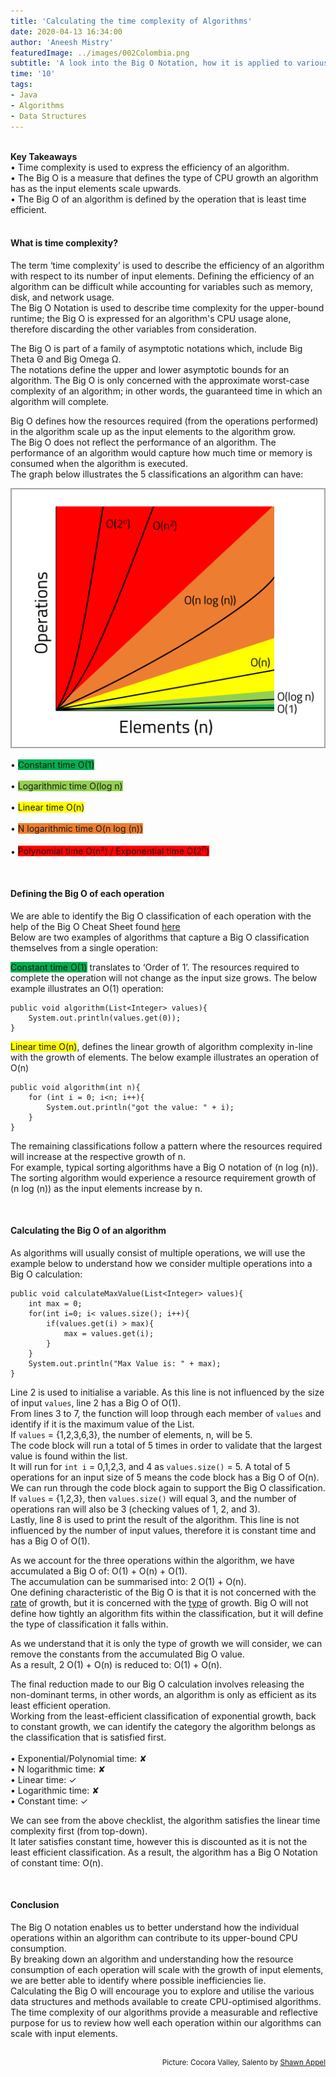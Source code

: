 ```yaml
---
title: 'Calculating the time complexity of Algorithms'
date: 2020-04-13 16:34:00
author: 'Aneesh Mistry'
featuredImage: ../images/002Colombia.png
subtitle: 'A look into the Big O Notation, how it is applied to various data structures in Java and how it can be used to calculate the efficiency of an algorithm.'
time: '10'
tags:
- Java
- Algorithms
- Data Structures
---
```

<br>
<strong>Key Takeaways</strong><br>
&#8226; Time complexity is used to express the efficiency of an algorithm.<br>
&#8226; The Big O is a measure that defines the type of CPU growth an algorithm has as the input elements scale upwards.<br>
&#8226; The Big O of an algorithm is defined by the operation that is least time efficient.<br>


<br>
<h4>What is time complexity?</h4>
<p>
The term ‘time complexity’ is used to describe the efficiency of an algorithm with respect to its number of input elements. Defining the efficiency of an algorithm can be difficult while accounting for variables such as memory, disk, and network usage.<br>
The Big O Notation is used to describe time complexity for the upper-bound runtime; the Big O is expressed for an algorithm's CPU usage alone, therefore discarding the other variables from consideration.
</p>
<p>
The Big O is part of a family of asymptotic notations which, include Big Theta Θ and Big Omega Ω.<br>
The notations define the upper and lower asymptotic bounds for an algorithm. The Big O is only concerned with the approximate worst-case complexity of an algorithm; in other words, the guaranteed time in which an algorithm will complete.
</p>
<p>
Big O defines how the resources required (from the operations performed) in the algorithm scale up as the input elements to the algorithm grow.<br>
The Big O does not reflect the performance of an algorithm. The performance of an algorithm would capture how much time or memory is consumed when the algorithm is executed.<br>
The graph below illustrates the 5 classifications an algorithm can have:
</p>


![Big O categorization](../../src/images/002Graph.png)

&#8226; <span style="background-color: rgb(0,176,80)">Constant time O(1)</span><br><br>
&#8226; <span style="background-color: rgb(146,208,80)">Logarithmic time O(log n)</span><br><br>
&#8226; <span style="background-color: #FFFF00">Linear time O(n)</span><br><br>
&#8226; <span style="background-color: rgb(237,125,49)">N logarithmic time O(n log (n))</span><br><br>
&#8226; <span style="background-color: rgb(255,0,0)">Polynomial time O(n&sup2;) / Exponential time O(2<sup>n</sup>)</span><br>


<br>
<h4>Defining the Big O of each operation</h4>
<p>

We are able to identify the Big O classification of each operation with the help of the Big O Cheat Sheet found <a target="_blank" href="https://www.bigocheatsheet.com/">here</a><br>
Below are two examples of algorithms that capture a Big O classification themselves from a single operation:<br>

<span style="background-color: rgb(0,176,80)">Constant time O(1)</span> translates to ‘Order of 1’. The resources required to complete the operation will not change as the input size grows. The below example illustrates an O(1) operation:<br>
</p>

```java{numberLines: true}
public void algorithm(List<Integer> values){
    System.out.println(values.get(0));
}
```

<p>
<span style="background-color: #FFFF00">Linear time O(n)</span>, defines the linear growth of algorithm complexity in-line with the growth of elements. The below example illustrates an operation of O(n)<br>
</p>

```java{numberLines: true}
public void algorithm(int n){
    for (int i = 0; i<n; i++){
        System.out.println("got the value: " + i);
    }
}

```
<p>
The remaining classifications follow a pattern where the resources required will increase at the respective growth of n.<br>
For example, typical sorting algorithms have a Big O notation of (n log (n)). The sorting algorithm would experience a resource requirement growth of (n log (n)) as the input elements increase by n. 
</p>
<br>
<h4>Calculating the Big O of an algorithm</h4>
<p>
As algorithms will usually consist of multiple operations, we will use the example below to understand how we consider multiple operations into a Big O calculation:<br>
</p>

```java{numberLines: true}
public void calculateMaxValue(List<Integer> values){
    int max = 0;
    for(int i=0; i< values.size(); i++){
        if(values.get(i) > max){
            max = values.get(i);
        }
    }
    System.out.println("Max Value is: " + max);
}

```


<p>
Line 2 is used to initialise a variable. As this line is not influenced by the size of input <code class="language-java">values</code>, line 2 has a Big O of O(1). <br>
From lines 3 to 7, the function will loop through each member of <code class="language-java">values</code> and identify if it is the maximum value of the List.<br>
If <code class="language-java">values</code> = {1,2,3,6,3}, the number of elements, n, will be 5. <br>
The code block will run a total of 5 times in order to validate that the largest value is found within the list.<br>
It will run for <code class="language-java">int i</code> = 0,1,2,3, and 4 as <code class="language-java">values.size()</code> = 5. A total of 5 operations for an input size of 5 means the code block has a Big O of O(n).<br>
We can run through the code block again to support the Big O classification. If <code class="language-java">values</code> = {1,2,3}, then <code class="language-java">values.size()</code> will equal 3, and the number of operations ran will also be 3 (checking values of 1, 2, and 3).<br>
Lastly, line 8 is used to print the result of the algorithm. This line is not influenced by the number of input values, therefore it is constant time and has a Big O of O(1).
</p>
<p>
As we account for the three operations within the algorithm, we have accumulated a Big O of: O(1) + O(n) + O(1).<br>
The accumulation can be summarised into: 2 O(1) + O(n).<br>
One defining characteristic of the Big O is that it is not concerned with the <u>rate</u> of growth, but it is concerned with the <u>type</u> of growth. Big O will not define how tightly an algorithm fits within the classification, but it will define the type of classification it falls within.</p>
<p>
As we understand that it is only the type of growth we will consider, we can remove the constants from the accumulated Big O value.<br>
As a result, 2 O(1) + O(n) is reduced to: O(1) + O(n).<br>
</p>
<p>
The final reduction made to our Big O calculation involves releasing the non-dominant terms, in other words, an algorithm is only as efficient as its least efficient operation.<br>
Working from the least-efficient classification of exponential growth, back to constant growth, we can identify the category the algorithm belongs as the classification that is satisfied first.<br><br>
&#8226; Exponential/Polynomial time: &#10008;<br>
&#8226; N logarithmic time: &#10008;<br>
&#8226; Linear time: &#10003;<br>
&#8226; Logarithmic time: &#10008;<br>
&#8226; Constant time: &#10003;
</p>
<p>
We can see from the above checklist, the algorithm satisfies the linear time complexity first (from top-down).<br>
It later satisfies constant time, however this is discounted as it is not the least efficient classification. As a result, the algorithm has a Big O Notation of constant time: O(n).<br>
</p>
<br>
<h4>Conclusion</h4>
<p>
The Big O notation enables us to better understand how the individual operations within an algorithm can contribute to its upper-bound CPU consumption.<br>
By breaking down an algorithm and understanding how the resource consumption of each operation will scale with the growth of input elements, we are better able to identify where possible inefficiencies lie.<br>
Calculating the Big O will encourage you to explore and utilise the various data structures and methods available to create CPU-optimised algorithms.<br>
The time complexity of our algorithms provide a measurable and reflective purpose for us to review how well each operation within our algorithms can scale with input elements.
</p>
<br>
<small style="float: right;" >Picture: Cocora Valley, Salento by <a target="_blank" href="https://unsplash.com/@shawn_appel">Shawn Appel</small></a><br>

